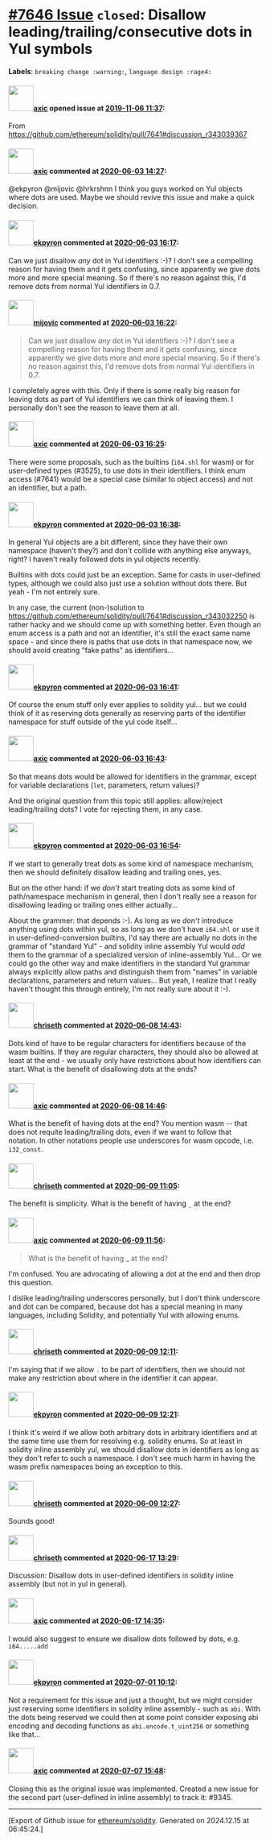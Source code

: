 # [\#7646 Issue](https://github.com/ethereum/solidity/issues/7646) `closed`: Disallow leading/trailing/consecutive dots in Yul symbols
**Labels**: `breaking change :warning:`, `language design :rage4:`


#### <img src="https://avatars.githubusercontent.com/u/20340?v=4" width="50">[axic](https://github.com/axic) opened issue at [2019-11-06 11:37](https://github.com/ethereum/solidity/issues/7646):

From https://github.com/ethereum/solidity/pull/7641#discussion_r343039367

#### <img src="https://avatars.githubusercontent.com/u/20340?v=4" width="50">[axic](https://github.com/axic) commented at [2020-06-03 14:27](https://github.com/ethereum/solidity/issues/7646#issuecomment-638234730):

@ekpyron @mijovic @hrkrshnn I think you guys worked on Yul objects where dots are used. Maybe we should revive this issue and make a quick decision.

#### <img src="https://avatars.githubusercontent.com/u/1347491?v=4" width="50">[ekpyron](https://github.com/ekpyron) commented at [2020-06-03 16:17](https://github.com/ethereum/solidity/issues/7646#issuecomment-638302842):

Can we just disallow *any* dot in Yul identifiers :-)? I don't see a compelling reason for having them and it gets confusing, since apparently we give dots more and more special meaning. So if there's no reason against this, I'd remove dots from normal Yul identifiers in 0.7.

#### <img src="https://avatars.githubusercontent.com/u/23421619?u=50068b46fd9aafcb2b59c0d93b9eb49692ba9c66&v=4" width="50">[mijovic](https://github.com/mijovic) commented at [2020-06-03 16:22](https://github.com/ethereum/solidity/issues/7646#issuecomment-638305370):

> Can we just disallow _any_ dot in Yul identifiers :-)? I don't see a compelling reason for having them and it gets confusing, since apparently we give dots more and more special meaning. So if there's no reason against this, I'd remove dots from normal Yul identifiers in 0.7.

I completely agree with this. Only if there is some really big reason for leaving dots as part of Yul identifiers we can think of leaving them. I personally don’t see the reason to leave them at all.

#### <img src="https://avatars.githubusercontent.com/u/20340?v=4" width="50">[axic](https://github.com/axic) commented at [2020-06-03 16:25](https://github.com/ethereum/solidity/issues/7646#issuecomment-638306933):

There were some  proposals, such as the builtins (`i64.shl` for wasm) or for user-defined types (#3525), to use dots in their identifiers. I think enum access (#7641) would be a special case (similar to object access) and not an identifier, but a path.

#### <img src="https://avatars.githubusercontent.com/u/1347491?v=4" width="50">[ekpyron](https://github.com/ekpyron) commented at [2020-06-03 16:38](https://github.com/ethereum/solidity/issues/7646#issuecomment-638314609):

In general Yul objects are a bit different, since they have their own namespace (haven't they?) and don't collide with anything else anyways, right? I haven't really followed dots in yul objects recently.

Builtins with dots could just be an exception. Same for casts in user-defined types, although we could also just use a solution without dots there. But yeah - I'm not entirely sure.

In any case, the current (non-)solution to https://github.com/ethereum/solidity/pull/7641#discussion_r343032250 is rather hacky and we should come up with something better.
Even though an enum access is a path and not an identifier, it's still the exact same name space - and since there is paths that use dots in that namespace now, we should avoid creating "fake paths" as identifiers...

#### <img src="https://avatars.githubusercontent.com/u/1347491?v=4" width="50">[ekpyron](https://github.com/ekpyron) commented at [2020-06-03 16:41](https://github.com/ethereum/solidity/issues/7646#issuecomment-638316125):

Of course the enum stuff only ever applies to solidity yul... but we could think of it as reserving dots generally as reserving parts of the identifier namespace for stuff outside of the yul code itself...

#### <img src="https://avatars.githubusercontent.com/u/20340?v=4" width="50">[axic](https://github.com/axic) commented at [2020-06-03 16:43](https://github.com/ethereum/solidity/issues/7646#issuecomment-638317291):

So that means dots would be allowed for identifiers in the grammar, except for variable declarations (`let`, parameters, return values)?

And the original question from this topic still applies: allow/reject leading/trailing dots? I vote for rejecting them, in any case.

#### <img src="https://avatars.githubusercontent.com/u/1347491?v=4" width="50">[ekpyron](https://github.com/ekpyron) commented at [2020-06-03 16:54](https://github.com/ethereum/solidity/issues/7646#issuecomment-638323462):

If we start to generally treat dots as some kind of namespace mechanism, then we should definitely disallow leading and trailing ones, yes.

But on the other hand: if we *don't* start treating dots as some kind of path/namespace mechanism in general, then I don't really see a reason for disallowing leading or trailing ones either actually...

About the grammer: that depends :-). As long as we *don't* introduce anything using dots within yul, so as long as we don't have ``i64.shl`` or use it in user-defined-conversion builtins, I'd say there are actually no dots in the grammar of "standard Yul" - and solidity inline assembly Yul would *add* them to the grammar of a specialized version of inline-assembly Yul...
Or we could go the other way and make identifiers in the standard Yul grammar always explicitly allow paths and distinguish them from "names" in variable declarations, parameters and return values...
But yeah, I realize that I really haven't thought this through entirely, I'm not really sure about it :-).

#### <img src="https://avatars.githubusercontent.com/u/9073706?v=4" width="50">[chriseth](https://github.com/chriseth) commented at [2020-06-08 14:43](https://github.com/ethereum/solidity/issues/7646#issuecomment-640674265):

Dots kind of have to be regular characters for identifiers because of the wasm builtins. If they are regular characters, they should also be allowed at least at the end - we usually only have restrictions about how identifiers can start. What is the benefit of disallowing dots at the ends?

#### <img src="https://avatars.githubusercontent.com/u/20340?v=4" width="50">[axic](https://github.com/axic) commented at [2020-06-08 14:46](https://github.com/ethereum/solidity/issues/7646#issuecomment-640675914):

What is the benefit of having dots at the end? You mention wasm -- that does not requite leading/trailing dots, even if we want to follow that notation. In other notations people use underscores for wasm opcode, i.e. `i32_const`.

#### <img src="https://avatars.githubusercontent.com/u/9073706?v=4" width="50">[chriseth](https://github.com/chriseth) commented at [2020-06-09 11:05](https://github.com/ethereum/solidity/issues/7646#issuecomment-641217014):

The benefit is simplicity. What is the benefit of having `_` at the end?

#### <img src="https://avatars.githubusercontent.com/u/20340?v=4" width="50">[axic](https://github.com/axic) commented at [2020-06-09 11:56](https://github.com/ethereum/solidity/issues/7646#issuecomment-641241898):

> What is the benefit of having _ at the end?

I'm confused. You are advocating of allowing a dot at the end and then drop this question.

I dislike leading/trailing underscores personally, but I don't think underscore and dot can be compared, because dot has a special meaning in many languages, including Solidity, and potentially Yul with allowing enums.

#### <img src="https://avatars.githubusercontent.com/u/9073706?v=4" width="50">[chriseth](https://github.com/chriseth) commented at [2020-06-09 12:11](https://github.com/ethereum/solidity/issues/7646#issuecomment-641248457):

I'm saying that if we allow `.` to be part of identifiers, then we should not make any restriction about where in the identifier it can appear.

#### <img src="https://avatars.githubusercontent.com/u/1347491?v=4" width="50">[ekpyron](https://github.com/ekpyron) commented at [2020-06-09 12:21](https://github.com/ethereum/solidity/issues/7646#issuecomment-641252836):

I think it's weird if we allow both arbitrary dots in arbitrary identifiers and at the same time use them for resolving e.g. solidity enums. So at least in solidity inline assembly yul, we should disallow dots in identifiers as long as they don't refer to such a namespace. I don't see much harm in having the wasm prefix namespaces being an exception to this.

#### <img src="https://avatars.githubusercontent.com/u/9073706?v=4" width="50">[chriseth](https://github.com/chriseth) commented at [2020-06-09 12:27](https://github.com/ethereum/solidity/issues/7646#issuecomment-641255822):

Sounds good!

#### <img src="https://avatars.githubusercontent.com/u/9073706?v=4" width="50">[chriseth](https://github.com/chriseth) commented at [2020-06-17 13:29](https://github.com/ethereum/solidity/issues/7646#issuecomment-645374533):

Discussion: Disallow dots in user-defined identifiers in solidity inline assembly (but not in yul in general).

#### <img src="https://avatars.githubusercontent.com/u/20340?v=4" width="50">[axic](https://github.com/axic) commented at [2020-06-17 14:35](https://github.com/ethereum/solidity/issues/7646#issuecomment-645413234):

I would also suggest to ensure we disallow dots followed by dots, e.g. `i64.....add`

#### <img src="https://avatars.githubusercontent.com/u/1347491?v=4" width="50">[ekpyron](https://github.com/ekpyron) commented at [2020-07-01 10:12](https://github.com/ethereum/solidity/issues/7646#issuecomment-652328963):

Not a requirement for this issue and just a thought, but we might consider just reserving some identifiers in solidity inline assembly - such as ``abi``. With the dots being reserved we could then at some point consider exposing abi encoding and decoding functions as ``abi.encode.t_uint256`` or something like that...

#### <img src="https://avatars.githubusercontent.com/u/20340?v=4" width="50">[axic](https://github.com/axic) commented at [2020-07-07 15:48](https://github.com/ethereum/solidity/issues/7646#issuecomment-654954922):

Closing this as the original issue was implemented. Created a new issue for the second part (user-defined in inline assembly) to track it: #9345.


-------------------------------------------------------------------------------



[Export of Github issue for [ethereum/solidity](https://github.com/ethereum/solidity). Generated on 2024.12.15 at 06:45:24.]

